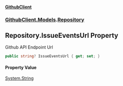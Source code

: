 #### [GithubClient](index 'index')
### [GithubClient.Models](GithubClient.Models 'GithubClient.Models').[Repository](GithubClient.Models.Repository 'GithubClient.Models.Repository')

## Repository.IssueEventsUrl Property

Github API Endpoint Url

```csharp
public string? IssueEventsUrl { get; set; }
```

#### Property Value
[System.String](https://docs.microsoft.com/en-us/dotnet/api/System.String 'System.String')
